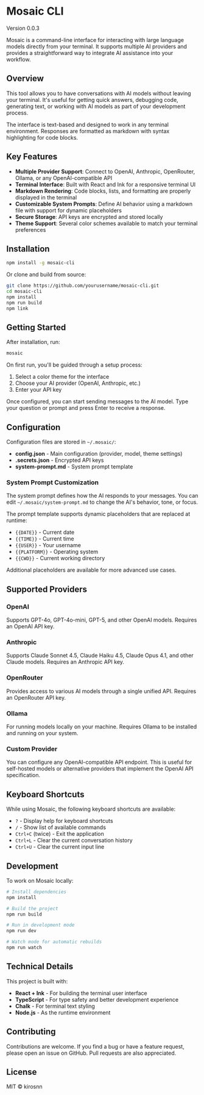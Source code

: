 # Mosaic CLI

Version 0.0.3

Mosaic is a command-line interface for interacting with large language models directly from your terminal. It supports multiple AI providers and provides a straightforward way to integrate AI assistance into your workflow.

## Overview

This tool allows you to have conversations with AI models without leaving your terminal. It's useful for getting quick answers, debugging code, generating text, or working with AI models as part of your development process.

The interface is text-based and designed to work in any terminal environment. Responses are formatted as markdown with syntax highlighting for code blocks.

## Key Features

- **Multiple Provider Support**: Connect to OpenAI, Anthropic, OpenRouter, Ollama, or any OpenAI-compatible API
- **Terminal Interface**: Built with React and Ink for a responsive terminal UI
- **Markdown Rendering**: Code blocks, lists, and formatting are properly displayed in the terminal
- **Customizable System Prompts**: Define AI behavior using a markdown file with support for dynamic placeholders
- **Secure Storage**: API keys are encrypted and stored locally
- **Theme Support**: Several color schemes available to match your terminal preferences

## Installation

```bash
npm install -g mosaic-cli
```

Or clone and build from source:

```bash
git clone https://github.com/yourusername/mosaic-cli.git
cd mosaic-cli
npm install
npm run build
npm link
```

## Getting Started

After installation, run:

```bash
mosaic
```

On first run, you'll be guided through a setup process:
1. Select a color theme for the interface
2. Choose your AI provider (OpenAI, Anthropic, etc.)
3. Enter your API key

Once configured, you can start sending messages to the AI model. Type your question or prompt and press Enter to receive a response.

## Configuration

Configuration files are stored in `~/.mosaic/`:

- **config.json** - Main configuration (provider, model, theme settings)
- **.secrets.json** - Encrypted API keys
- **system-prompt.md** - System prompt template

### System Prompt Customization

The system prompt defines how the AI responds to your messages. You can edit `~/.mosaic/system-prompt.md` to change the AI's behavior, tone, or focus.

The prompt template supports dynamic placeholders that are replaced at runtime:

- `{{DATE}}` - Current date
- `{{TIME}}` - Current time
- `{{USER}}` - Your username
- `{{PLATFORM}}` - Operating system
- `{{CWD}}` - Current working directory

Additional placeholders are available for more advanced use cases.

## Supported Providers

### OpenAI
Supports GPT-4o, GPT-4o-mini, GPT-5, and other OpenAI models. Requires an OpenAI API key.

### Anthropic
Supports Claude Sonnet 4.5, Claude Haiku 4.5, Claude Opus 4.1, and other Claude models. Requires an Anthropic API key.

### OpenRouter
Provides access to various AI models through a single unified API. Requires an OpenRouter API key.

### Ollama
For running models locally on your machine. Requires Ollama to be installed and running on your system.

### Custom Provider
You can configure any OpenAI-compatible API endpoint. This is useful for self-hosted models or alternative providers that implement the OpenAI API specification.

## Keyboard Shortcuts

While using Mosaic, the following keyboard shortcuts are available:

- `?` - Display help for keyboard shortcuts
- `/` - Show list of available commands
- `Ctrl+C` (twice) - Exit the application
- `Ctrl+L` - Clear the current conversation history
- `Ctrl+U` - Clear the current input line

## Development

To work on Mosaic locally:

```bash
# Install dependencies
npm install

# Build the project
npm run build

# Run in development mode
npm run dev

# Watch mode for automatic rebuilds
npm run watch
```

## Technical Details

This project is built with:

- **React + Ink** - For building the terminal user interface
- **TypeScript** - For type safety and better development experience
- **Chalk** - For terminal text styling
- **Node.js** - As the runtime environment

## Contributing

Contributions are welcome. If you find a bug or have a feature request, please open an issue on GitHub. Pull requests are also appreciated.

## License

MIT © kirosnn
